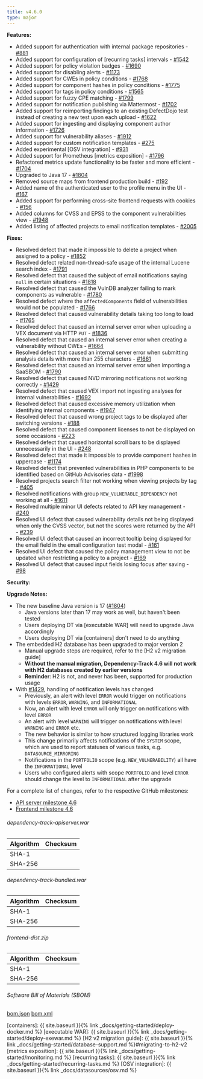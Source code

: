 ```yaml
---
title: v4.6.0
type: major
---
```


**Features:**

* Added support for authentication with internal package repositories - [#881]
* Added support for configuration of [recurring tasks] intervals - [#1542]
* Added support for policy violation badges - [#1690]
* Added support for disabling alerts - [#1173]
* Added support for CWEs in policy conditions - [#1768]
* Added support for component hashes in policy conditions - [#1775]
* Added support for tags in policy conditions - [#1565]
* Added support for fuzzy CPE matching - [#1799]
* Added support for notification publishing via Mattermost - [#1702]
* Added support for reimporting findings to an existing DefectDojo test instead of creating a new test upon each upload - [#1622]
* Added support for ingesting and displaying component author information - [#1726]
* Added support for vulnerability aliases - [#1912]
* Added support for custom notification templates - [#275]
* Added experimental [OSV integration] - [#931]
* Added support for Prometheus [metrics exposition] - [#1796]
* Refactored metrics update functionality to be faster and more efficient - [#1704]
* Upgraded to Java 17 - [#1804]
* Removed source maps from frontend production build - [#192]
* Added name of the authenticated user to the profile menu in the UI - [#167]
* Added support for performing cross-site frontend requests with cookies - [#156]
* Added columns for CVSS and EPSS to the component vulnerabilities view - [#1948]
* Added listing of affected projects to email notification templates - [#2005]

**Fixes:**

* Resolved defect that made it impossible to delete a project when assigned to a policy - [#1852]
* Resolved defect related non-thread-safe usage of the internal Lucene search index - [#1791]
* Resolved defect that caused the subject of email notifications saying `null` in certain situations - [#1818]
* Resolved defect that caused the VulnDB analyzer failing to mark components as vulnerable - [#1780]
* Resolved defect where the `affectedComponents` field of vulnerabilities would not be populated - [#1766]
* Resolved defect that caused vulnerability details taking too long to load - [#1765]
* Resolved defect that caused an internal server error when uploading a VEX document via HTTP `PUT` - [#1836]
* Resolved defect that caused an internal server error when creating a vulnerability without CWEs - [#1664]
* Resolved defect that caused an internal server error when submitting analysis details with more than 255 characters - [#1661]
* Resolved defect that caused an internal server error when importing a SaaSBOM - [#1790]
* Resolved defect that caused NVD mirroring notifications not working correctly - [#1429]
* Resolved defect that caused VEX import not ingesting analyses for internal vulnerabilities - [#1692]
* Resolved defect that caused excessive memory utilization when identifying internal components - [#1947]
* Resolved defect that caused wrong project tags to be displayed after switching versions - [#188]
* Resolved defect that caused component licenses to not be displayed on some occasions - [#223]
* Resolved defect that caused horizontal scroll bars to be displayed unnecessarily in the UI - [#248]
* Resolved defect that made it impossible to provide component hashes in uppercase - [#1174]
* Resolved defect that prevented vulnerabilities in PHP components to be identified based on GitHub Advisories data - [#1998]
* Resolved projects search filter not working when viewing projects by tag - [#405]
* Resolved notifications with group `NEW_VULNERABLE_DEPENDENCY` not working at all - [#1611]
* Resolved multiple minor UI defects related to API key management - [#240]
* Resolved UI defect that caused vulnerability details not being displayed when only the CVSS vector, but not the scores were returned by the API - [#239]
* Resolved UI defect that caused an incorrect tooltip being displayed for the email field in the email configuration test modal - [#161]
* Resolved UI defect that caused the policy management view to not be updated when restricting a policy to a project - [#169]
* Resolved UI defect that caused input fields losing focus after saving - [#98]

**Security:**

**Upgrade Notes:**

* The new baseline Java version is 17 ([#1804])
  * Java versions later than 17 may work as well, but haven't been tested
  * Users deploying DT via [executable WAR] will need to upgrade Java accordingly
  * Users deploying DT via [containers] don't need to do anything
* The embedded H2 database has been upgraded to major version 2
  * Manual upgrade steps are required, refer to the [H2 v2 migration guide]
  * **Without the manual migration, Dependency-Track 4.6 will not work with H2 databases created by earlier versions**
  * **Reminder**: H2 is not, and never has been, supported for production usage
* With [#1429], handling of notification levels has changed 
  * Previously, an alert with level `ERROR` would trigger on notifications with levels `ERROR`, `WARNING`, and `INFORMATIONAL`
  * Now, an alert with level `ERROR` will only trigger on notifications with level `ERROR`
  * An alert with level `WARNING` will trigger on notifications with level `WARNING` and `ERROR` etc.
  * The new behavior is similar to how structured logging libraries work
  * This change primarily affects notifications of the `SYSTEM` scope, which are used to report statuses of various tasks, e.g. `DATASOURCE_MIRRORING`
  * Notifications in the `PORTFOLIO` scope (e.g. `NEW_VULNERABILITY`) all have the `INFORMATIONAL` level
  * Users who configured alerts with scope `PORTFOLIO` and level `ERROR` should change the level to `INFORMATIONAL` after the upgrade

For a complete list of changes, refer to the respective GitHub milestones:

* [API server milestone 4.6](https://github.com/DependencyTrack/dependency-track/milestone/21?closed=1)
* [Frontend milestone 4.6](https://github.com/DependencyTrack/frontend/milestone/8?closed=1)

###### dependency-track-apiserver.war

| Algorithm | Checksum |
|:----------|:---------|
| SHA-1     |          |
| SHA-256   |          |

###### dependency-track-bundled.war

| Algorithm | Checksum |
|:----------|:---------|
| SHA-1     |          |
| SHA-256   |          |

###### frontend-dist.zip

| Algorithm | Checksum |
|:----------|:---------|
| SHA-1     |          |
| SHA-256   |          |

###### Software Bill of Materials (SBOM)

[bom.json](https://github.com/DependencyTrack/dependency-track/releases/download/4.6.0/bom.json)
[bom.xml](https://github.com/DependencyTrack/dependency-track/releases/download/4.6.0/bom.xml)

[#98]: https://github.com/DependencyTrack/frontend/issues/98
[#156]: https://github.com/DependencyTrack/frontend/issues/156
[#161]: https://github.com/DependencyTrack/frontend/issues/161
[#167]: https://github.com/DependencyTrack/frontend/issues/167
[#169]: https://github.com/DependencyTrack/frontend/issues/169
[#188]: https://github.com/DependencyTrack/frontend/issues/188
[#192]: https://github.com/DependencyTrack/frontend/issues/192
[#223]: https://github.com/DependencyTrack/frontend/issues/223
[#239]: https://github.com/DependencyTrack/frontend/pull/239
[#240]: https://github.com/DependencyTrack/frontend/pull/240
[#248]: https://github.com/DependencyTrack/frontend/issues/248
[#275]: https://github.com/DependencyTrack/dependency-track/issues/275
[#405]: https://github.com/DependencyTrack/dependency-track/issues/405
[#881]: https://github.com/DependencyTrack/dependency-track/issues/881
[#931]: https://github.com/DependencyTrack/dependency-track/issues/931
[#1173]: https://github.com/DependencyTrack/dependency-track/issues/1173
[#1174]: https://github.com/DependencyTrack/dependency-track/issues/1174
[#1429]: https://github.com/DependencyTrack/dependency-track/issues/1429
[#1542]: https://github.com/DependencyTrack/dependency-track/issues/1542
[#1565]: https://github.com/DependencyTrack/dependency-track/issues/1565
[#1611]: https://github.com/DependencyTrack/dependency-track/issues/1611
[#1622]: https://github.com/DependencyTrack/dependency-track/issues/1622
[#1661]: https://github.com/DependencyTrack/dependency-track/issues/1661
[#1664]: https://github.com/DependencyTrack/dependency-track/issues/1664
[#1690]: https://github.com/DependencyTrack/dependency-track/issues/1690
[#1692]: https://github.com/DependencyTrack/dependency-track/issues/1765
[#1702]: https://github.com/DependencyTrack/dependency-track/pull/1702
[#1704]: https://github.com/DependencyTrack/dependency-track/pull/1704
[#1726]: https://github.com/DependencyTrack/dependency-track/issues/1726
[#1765]: https://github.com/DependencyTrack/dependency-track/issues/1765
[#1766]: https://github.com/DependencyTrack/dependency-track/issues/1766
[#1768]: https://github.com/DependencyTrack/dependency-track/issues/1768
[#1775]: https://github.com/DependencyTrack/dependency-track/issues/1775
[#1780]: https://github.com/DependencyTrack/dependency-track/issues/1780
[#1790]: https://github.com/DependencyTrack/dependency-track/issues/1790
[#1791]: https://github.com/DependencyTrack/dependency-track/issues/1797
[#1796]: https://github.com/DependencyTrack/dependency-track/pull/1796
[#1799]: https://github.com/DependencyTrack/dependency-track/pull/1799
[#1804]: https://github.com/DependencyTrack/dependency-track/pull/1804
[#1818]: https://github.com/DependencyTrack/dependency-track/issues/1818
[#1836]: https://github.com/DependencyTrack/dependency-track/issues/1836
[#1852]: https://github.com/DependencyTrack/dependency-track/issues/1852
[#1912]: https://github.com/DependencyTrack/dependency-track/pull/1912
[#1947]: https://github.com/DependencyTrack/dependency-track/issues/1947
[#1948]: https://github.com/DependencyTrack/dependency-track/issues/1948
[#1998]: https://github.com/DependencyTrack/dependency-track/issues/1998
[#2005]: https://github.com/DependencyTrack/dependency-track/issues/2005

[containers]: {{ site.baseurl }}{% link _docs/getting-started/deploy-docker.md %}
[executable WAR]: {{ site.baseurl }}{% link _docs/getting-started/deploy-exewar.md %}
[H2 v2 migration guide]: {{ site.baseurl }}{% link _docs/getting-started/database-support.md %}#migrating-to-h2-v2
[metrics exposition]: {{ site.baseurl }}{% link _docs/getting-started/monitoring.md %}
[recurring tasks]: {{ site.baseurl }}{% link _docs/getting-started/recurring-tasks.md %}
[OSV integration]: {{ site.baseurl }}{% link _docs/datasources/osv.md %}